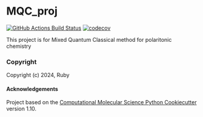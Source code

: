 MQC_proj
==============================
[//]: # (Badges)
[![GitHub Actions Build Status](https://github.com/REPLACE_WITH_OWNER_ACCOUNT/MQC_Proj/workflows/CI/badge.svg)](https://github.com/REPLACE_WITH_OWNER_ACCOUNT/MQC_Proj/actions?query=workflow%3ACI)
[![codecov](https://codecov.io/gh/REPLACE_WITH_OWNER_ACCOUNT/MQC_proj/branch/main/graph/badge.svg)](https://codecov.io/gh/REPLACE_WITH_OWNER_ACCOUNT/MQC_proj/branch/main)


This project is for Mixed Quantum Classical method for polaritonic chemistry

### Copyright

Copyright (c) 2024, Ruby


#### Acknowledgements
 
Project based on the 
[Computational Molecular Science Python Cookiecutter](https://github.com/molssi/cookiecutter-cms) version 1.10.
